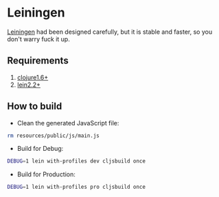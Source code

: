 Leiningen
===========
[Leiningen](https://github.com/technomancy/leiningen) had been designed carefully,
but it is stable and faster, so you don't warry fuck it up.


## Requirements
1. [clojure1.6+](https://github.com/clojure/clojure.git)
2. [lein2.2+](https://github.com/technomancy/leiningen.git)

## How to build
* Clean the generated JavaScript file:
```sh
rm resources/public/js/main.js
```
* Build for Debug:
```sh
DEBUG=1 lein with-profiles dev cljsbuild once
```
* Build for Production:
```sh
DEBUG=1 lein with-profiles pro cljsbuild once
```



